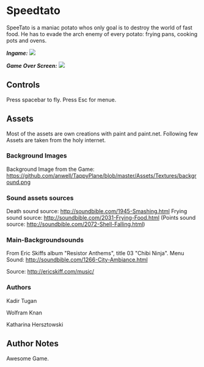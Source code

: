 # Speedtato

SpeeTato is a maniac potato whos only goal is to destroy the world of fast food. He has to evade the arch enemy of every potato: frying pans, cooking pots and ovens.

___Ingame:___
![](http://i.imgur.com/K5gDirk.png)

___Game Over Screen:___
![](http://i.imgur.com/aTqYBSa.png)


## Controls
Press spacebar to fly.
Press Esc for menue.

## Assets
Most of the assets are own creations with paint and paint.net. Following few Assets are taken from the holy internet.

### Background Images
Background Image from the Game:
https://github.com/anwell/TappyPlane/blob/master/Assets/Textures/background.png



### Sound assets sources
Death sound source:   http://soundbible.com/1945-Smashing.html
Frying sound source:  http://soundbible.com/2031-Frying-Food.html
(Points sound source: http://soundbible.com/2072-Shell-Falling.html)

### Main-Backgroundsounds
From Eric Skiffs album "Resistor Anthems", 
title 03 "Chibi Ninja".
Menu Sound: http://soundbible.com/1266-City-Ambiance.html

Source: http://ericskiff.com/music/

### Authors
Kadir Tugan

Wolfram Knan 

Katharina Hersztowski

## Author Notes
Awesome Game.
